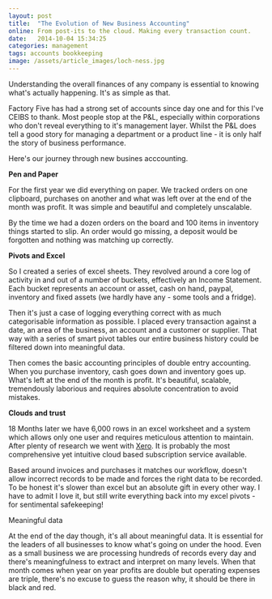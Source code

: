 ```yaml
---
layout: post
title:  "The Evolution of New Business Accounting"
online: From post-its to the cloud. Making every transaction count.
date:   2014-10-04 15:34:25
categories: management
tags: accounts bookkeeping 
image: /assets/article_images/loch-ness.jpg
---
```

Understanding the overall finances of any company is essential to knowing what's actually happening. It's as simple as that.

Factory Five has had a strong set of accounts since day one and for this I've CEIBS to thank. Most people stop at the P&L, especially within corporations who don't reveal everything to it's management layer. Whilst the P&L does tell a good story for managing a department or a product line - it is only half the story of business performance. 

Here's our journey through new busines acccounting.

<strong>Pen and Paper</strong>

For the first year we did everything on paper. We tracked orders on one clipboard, purchases on another and what was left over at the end of the month was profit. It was simple and beautiful and completely unscalable.

By the time we had a dozen orders on the board and 100 items in inventory things started to slip. An order would go missing, a deposit would be forgotten and nothing was matching up correctly.

<strong>Pivots and Excel</strong>

So I created a series of excel sheets. They revolved around a core log of activity in and out of a number of buckets, effectively an Income Statement. Each bucket represents an account or asset, cash on hand, paypal, inventory and fixed assets (we hardly have any - some tools and a fridge).

Then it's just a case of logging everything correct with as much categorisable information as possible. I placed every transaction against a date, an area of the business, an account and a customer or supplier. That way with a series of smart pivot tables our entire business history could be filtered down into meaningful data.

Then comes the basic accounting principles of double entry accounting. When you purchase inventory, cash goes down and inventory goes up. What's left at the end of the month is profit. It's beautiful, scalable, tremendously laborious and requires absolute concentration to avoid mistakes.

<strong>Clouds and trust</strong>

18 Months later we have 6,000 rows in an excel worksheet and a system which allows only one user and requires meticulous attention to maintain. After plenty of research we went with <a href="http://www.xero.com/">Xero</a>. It is probably the most comprehensive yet intuitive cloud based subscription service available.

Based around invoices and purchases it matches our workflow, doesn't allow incorrect records to be made and forces the right data to be recorded. To be honest it's slower than excel but an absolute gift in every other way. I have to admit I love it, but still write everything back into my excel pivots - for sentimental safekeeping!

Meaningful data

At the end of the day though, it's all about meaningful data. It is essential for the leaders of all businesses to know what's going on under the hood. Even as a small business we are processing hundreds of records every day and there's meaningfulness to extract and interpret on many levels. When that month comes when year on year profits are double but operating expenses are triple, there's no excuse to guess the reason why, it should be there in black and red.

